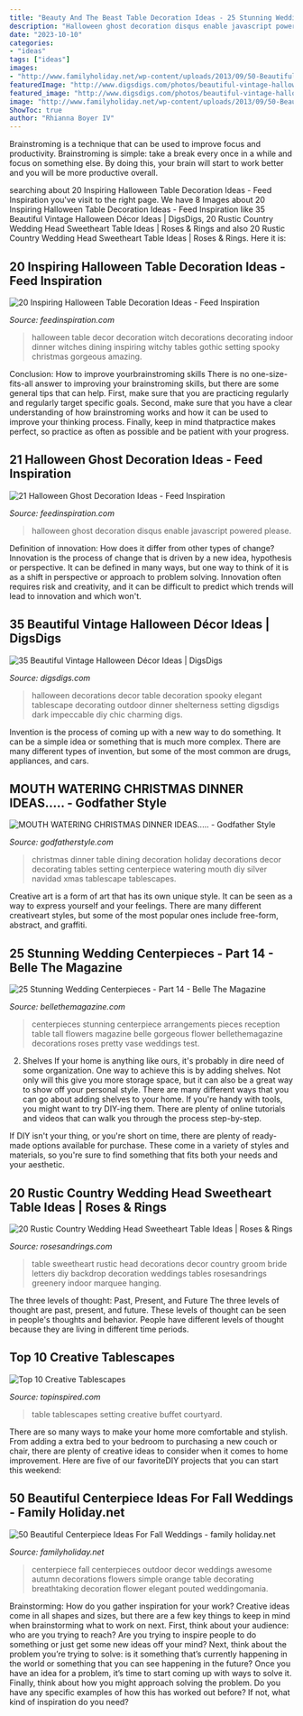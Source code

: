 ```yaml
---
title: "Beauty And The Beast Table Decoration Ideas - 25 Stunning Wedding Centerpieces"
description: "Halloween ghost decoration disqus enable javascript powered please"
date: "2023-10-10"
categories:
- "ideas"
tags: ["ideas"]
images:
- "http://www.familyholiday.net/wp-content/uploads/2013/09/50-Beautiful-Centerpiece-Ideas-For-Fall-Weddings_35.jpg"
featuredImage: "http://www.digsdigs.com/photos/beautiful-vintage-halloween-decor-ideas-14.jpg"
featured_image: "http://www.digsdigs.com/photos/beautiful-vintage-halloween-decor-ideas-14.jpg"
image: "http://www.familyholiday.net/wp-content/uploads/2013/09/50-Beautiful-Centerpiece-Ideas-For-Fall-Weddings_35.jpg"
ShowToc: true
author: "Rhianna Boyer IV"
---
```



Brainstroming is a technique that can be used to improve focus and productivity. Brainstroming is simple: take a break every once in a while and focus on something else. By doing this, your brain will start to work better and you will be more productive overall.

	

		
searching about 20 Inspiring Halloween Table Decoration Ideas - Feed Inspiration you've visit to the right page. We have 8 Images about 20 Inspiring Halloween Table Decoration Ideas - Feed Inspiration like 35 Beautiful Vintage Halloween Décor Ideas | DigsDigs, 20 Rustic Country Wedding Head Sweetheart Table Ideas | Roses &amp; Rings and also 20 Rustic Country Wedding Head Sweetheart Table Ideas | Roses &amp; Rings. Here it is:
		
    
## 20 Inspiring Halloween Table Decoration Ideas - Feed Inspiration

<img loading=lazy src="http://feedinspiration.com/wp-content/uploads/2016/09/Inspiring-Halloween-Table-Decoration-Idea.jpg" onerror="this.onerror=null;this.src='https://tse2.mm.bing.net/th?id=OIP.cavljuNNvHBut2WIHrg2_QHaKt&amp;pid=15.1';" alt="20 Inspiring Halloween Table Decoration Ideas - Feed Inspiration">

_Source: feedinspiration.com_

>halloween table decor decoration witch decorations decorating indoor dinner witches dining inspiring witchy tables gothic setting spooky christmas gorgeous amazing. 

	

Conclusion: How to improve yourbrainstroming skills
There is no one-size-fits-all answer to improving your brainstroming skills, but there are some general tips that can help. First, make sure that you are practicing regularly and regularly target specific goals. Second, make sure that you have a clear understanding of how brainstroming works and how it can be used to improve your thinking process. Finally, keep in mind thatpractice makes perfect, so practice as often as possible and be patient with your progress.

    
## 21 Halloween Ghost Decoration Ideas - Feed Inspiration

<img loading=lazy src="http://feedinspiration.com/wp-content/uploads/2016/09/Halloween-Ghost-Decoration.jpg" onerror="this.onerror=null;this.src='https://tse1.mm.bing.net/th?id=OIP.Q5cxhq5ePfFh65way0NUbwHaKQ&amp;pid=15.1';" alt="21 Halloween Ghost Decoration Ideas - Feed Inspiration">

_Source: feedinspiration.com_

>halloween ghost decoration disqus enable javascript powered please. 

	

Definition of innovation: How does it differ from other types of change?
Innovation is the process of change that is driven by a new idea, hypothesis or perspective. It can be defined in many ways, but one way to think of it is as a shift in perspective or approach to problem solving. Innovation often requires risk and creativity, and it can be difficult to predict which trends will lead to innovation and which won't.

    
## 35 Beautiful Vintage Halloween Décor Ideas | DigsDigs

<img loading=lazy src="http://www.digsdigs.com/photos/beautiful-vintage-halloween-decor-ideas-14.jpg" onerror="this.onerror=null;this.src='https://tse1.mm.bing.net/th?id=OIP.tn99MrXHOZCxtBN3SHR6KwHaLH&amp;pid=15.1';" alt="35 Beautiful Vintage Halloween Décor Ideas | DigsDigs">

_Source: digsdigs.com_

>halloween decorations decor table decoration spooky elegant tablescape decorating outdoor dinner shelterness setting digsdigs dark impeccable diy chic charming digs. 

	

Invention is the process of coming up with a new way to do something. It can be a simple idea or something that is much more complex. There are many different types of invention, but some of the most common are drugs, appliances, and cars.

    
## MOUTH WATERING CHRISTMAS DINNER IDEAS..... - Godfather Style

<img loading=lazy src="http://godfatherstyle.com/wp-content/uploads/2015/09/uncategorized-clean-holiday-dinner-table-decoration-ideas-christmas-dinner-table-decoration-ideas-christmas-dining-room-table-decoration-ideas-christmas-dinner-table-decoration-ideas-pinterest-pi-.jpg" onerror="this.onerror=null;this.src='https://tse2.mm.bing.net/th?id=OIP.ZiBs3lpMGJ3hWEdVwKhuPwHaK6&amp;pid=15.1';" alt="MOUTH WATERING CHRISTMAS DINNER IDEAS..... - Godfather Style">

_Source: godfatherstyle.com_

>christmas dinner table dining decoration holiday decorations decor decorating tables setting centerpiece watering mouth diy silver navidad xmas tablescape tablescapes. 

	

Creative art is a form of art that has its own unique style. It can be seen as a way to express yourself and your feelings. There are many different creativeart styles, but some of the most popular ones include free-form, abstract, and graffiti.

    
## 25 Stunning Wedding Centerpieces - Part 14 - Belle The Magazine

<img loading=lazy src="http://1.bp.blogspot.com/-3rEJ6sDcdvY/UTDbN6mdzmI/AAAAAAAAWuY/IzQSv59kSdc/s1600/wedding-centerpiece-ideas-26.jpg" onerror="this.onerror=null;this.src='https://tse3.mm.bing.net/th?id=OIP.T-V9zYY8t_2rdFiwORz01gHaLH&amp;pid=15.1';" alt="25 Stunning Wedding Centerpieces - Part 14 - Belle The Magazine">

_Source: bellethemagazine.com_

>centerpieces stunning centerpiece arrangements pieces reception table tall flowers magazine belle gorgeous flower bellethemagazine decorations roses pretty vase weddings test. 

	

2. Shelves
If your home is anything like ours, it's probably in dire need of some organization. One way to achieve this is by adding shelves. Not only will this give you more storage space, but it can also be a great way to show off your personal style.
There are many different ways that you can go about adding shelves to your home. If you're handy with tools, you might want to try DIY-ing them. There are plenty of online tutorials and videos that can walk you through the process step-by-step.

If DIY isn't your thing, or you're short on time, there are plenty of ready-made options available for purchase. These come in a variety of styles and materials, so you're sure to find something that fits both your needs and your aesthetic.

    
## 20 Rustic Country Wedding Head Sweetheart Table Ideas | Roses &amp; Rings

<img loading=lazy src="http://www.rosesandrings.com/wp-content/uploads/2018/01/rustic-greenery-sweetheart-table-for-indoor-wedding.jpg" onerror="this.onerror=null;this.src='https://tse1.mm.bing.net/th?id=OIP.KC3Bd0vqDXj5PzGIYj9HaAHaJQ&amp;pid=15.1';" alt="20 Rustic Country Wedding Head Sweetheart Table Ideas | Roses &amp; Rings">

_Source: rosesandrings.com_

>table sweetheart rustic head decorations decor country groom bride letters diy backdrop decoration weddings tables rosesandrings greenery indoor marquee hanging. 

	

The three levels of thought: Past, Present, and Future
The three levels of thought are past, present, and future. These levels of thought can be seen in people's thoughts and behavior. People have different levels of thought because they are living in different time periods.

    
## Top 10 Creative Tablescapes

<img loading=lazy src="https://www.topinspired.com/wp-content/uploads/2013/07/44.jpg" onerror="this.onerror=null;this.src='https://tse3.mm.bing.net/th?id=OIP.6cfqA5RSVJKdAX5CLzmjAgHaLH&amp;pid=15.1';" alt="Top 10 Creative Tablescapes">

_Source: topinspired.com_

>table tablescapes setting creative buffet courtyard. 

	

There are so many ways to make your home more comfortable and stylish. From adding a extra bed to your bedroom to purchasing a new couch or chair, there are plenty of creative ideas to consider when it comes to home improvement. Here are five of our favoriteDIY projects that you can start this weekend: 

    
## 50 Beautiful Centerpiece Ideas For Fall Weddings - Family Holiday.net

<img loading=lazy src="http://www.familyholiday.net/wp-content/uploads/2013/09/50-Beautiful-Centerpiece-Ideas-For-Fall-Weddings_35.jpg" onerror="this.onerror=null;this.src='https://tse1.mm.bing.net/th?id=OIP.xpc83utmNLR5vqZEU5VJuAHaLH&amp;pid=15.1';" alt="50 Beautiful Centerpiece Ideas For Fall Weddings - family holiday.net">

_Source: familyholiday.net_

>centerpiece fall centerpieces outdoor decor weddings awesome autumn decorations flowers simple orange table decorating breathtaking decoration flower elegant pouted weddingomania. 

	

Brainstorming: How do you gather inspiration for your work?
Creative ideas come in all shapes and sizes, but there are a few key things to keep in mind when brainstorming what to work on next. First, think about your audience: who are you trying to reach? Are you trying to inspire people to do something or just get some new ideas off your mind? Next, think about the problem you’re trying to solve: is it something that’s currently happening in the world or something that you can see happening in the future? Once you have an idea for a problem, it’s time to start coming up with ways to solve it. Finally, think about how you might approach solving the problem. Do you have any specific examples of how this has worked out before? If not, what kind of inspiration do you need?

